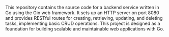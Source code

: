This repository contains the source code for a backend service written in Go using the Gin web framework. It sets up an HTTP server on port 8080 and provides RESTful routes for creating, retrieving, updating, and deleting tasks, implementing basic CRUD operations. This project is designed as a foundation for building scalable and maintainable web applications with Go.